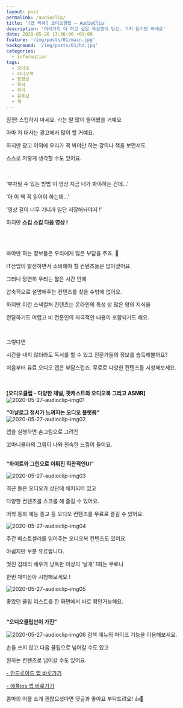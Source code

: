 ```yaml
---
layout: post
permalink: /audioclip/
title: '[앱 리뷰] 오디오클립 – AudioClip'
description: '여러가지 다 하고 싶은 욕심쟁이 당신. 그저 듣기만 하세요'
date: 2020-05-26 17:30:00 +09:00
feature: '/img/posts/01/main.jpg'
background: '/img/posts/01/hd.jpg'
categories:
  - information
tags:
  - 오디오
  - 라디오북
  - 동영상
  - 독서
  - 취미
  - 유투브
  - 책
---
```

잠깐! 스킵하지 마세요. 라는 말 많이 들어봤을 거예요

아마 저 대사는 광고에서 많이 할 거예요.

하지만 광고 이외에 우리가 꼭 봐야만 하는 강의나 책을 보면서도

스스로 저렇게 생각할 수도 있어요.

<br><br> ‘부자될 수 있는 방법 이 영상 지금 내가 봐야하는 건데…’

‘아 이 책 꼭 읽어야 하는데…’

‘영상 길이 너무 기니까 일단 저장해놔야지 !’

하지만 **스킵 스킵 다음 영상 !**

<br><br>

봐야만 하는 정보들은 우리에게 많은 부담을 주죠. &#128548;

IT산업이 발전하면서 소비해야 할 컨텐츠들은 많아졌어요.

그러니 당연히 우리는 짧은 시간 안에

압축적으로 설명해주는 컨텐츠를 찾을 수밖에 없어요.

하지만 이런 스낵컬쳐 컨텐츠는 온라인의 특성 상 많은 양의 지식을

전달하기도 어렵고 비 전문인의 자극적인 내용이 포함되기도 해요.

<br>

그렇다면

시간을 내지 않더라도 독서를 할 수 있고 전문가들의 정보를 습득해볼까요?

처음부터 유료 오디오 앱은 부담스럽죠. 무료로 다양한 컨텐츠를 시청해보세요.

<br><br>
**[오디오클립 - 다양한 채널, 팟캐스트와 오디오북 그리고 ASMR]**
![2020-05-27-audioclip-img01](https://user-images.githubusercontent.com/49114645/92466009-68332b00-f20a-11ea-89fc-8b62bffa1190.jpg)<br>

**“아날로그 정서가 느껴지는 오디오 플랫폼”**
<br>
![2020-05-27-audioclip-img02](https://user-images.githubusercontent.com/49114645/92466012-69645800-f20a-11ea-869d-1cc32ea862ad.jpg)

앱을 실행하면 손그림으로 그려진

꼬마니콜라의 그림이 나와 친숙한 느낌이 들어요.
<br><br>

**“화이트와 그린으로 이뤄진 직관적인UI”**

![2020-05-27-audioclip-img03](https://user-images.githubusercontent.com/49114645/92466013-69645800-f20a-11ea-90a1-12e8df5b20cf.jpg)

최근 들은 오디오가 상단에 배치되어 있고

다양한 컨텐츠를 스크롤 해 즐길 수 있어요.

어학 동화 예능 종교 등 오디오 컨텐츠를 무료로 즐길 수 있어요.

![2020-05-27-audioclip-img04](https://user-images.githubusercontent.com/49114645/92466014-69fcee80-f20a-11ea-841e-d04b021f5a43.jpg)

주간 베스트셀러를 읽어주는 오디오북 컨텐츠도 있어요.

아쉽지만 부분 유료랍니다.

멋진 김태리 배우가 낭독한 이상의 ‘날개’ 1화는 무료니

한번 재미삼아 시청해보세요 !

![2020-05-27-audioclip-img05](https://user-images.githubusercontent.com/49114645/92466016-6a958500-f20a-11ea-9262-ddc96f6be452.jpg)

좋았던 클립 리스트를 한 화면에서 바로 확인가능해요.
<br><br><br>
**“오디오클립만이 가진”**

![2020-05-27-audioclip-img06](https://user-images.githubusercontent.com/49114645/92466017-6b2e1b80-f20a-11ea-81f5-aba0a2ad5ccb.jpg)
검색 메뉴의 마이크 기능을 이용해보세요.

손을 쓰지 않고 다음 클립으로 넘어갈 수도 있고

원하는 컨텐츠로 넘어갈 수도 있어요.


[- 안드로이드 앱 바로가기](https://play.google.com/store/apps/details?id=com.naver.naveraudio&hl=ko)

[- 애플ios 앱 바로가기](https://apps.apple.com/kr/app/%EC%98%A4%EB%94%94%EC%98%A4%ED%81%B4%EB%A6%BD-audioclip/id1192635213)
<br>

콤마의 어플 소개 괜찮으셨다면 댓글과 좋아요 부탁드려요! &#128077;&#128064;

<br>
